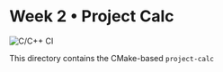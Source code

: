# Week 2 • Project Calc

![C/C++ CI](https://github.com/Arctvrvs/CSCE-331/actions/workflows/cmake-test.yml/badge.svg?branch=week2/day4)


This directory contains the CMake-based `project-calc` 
